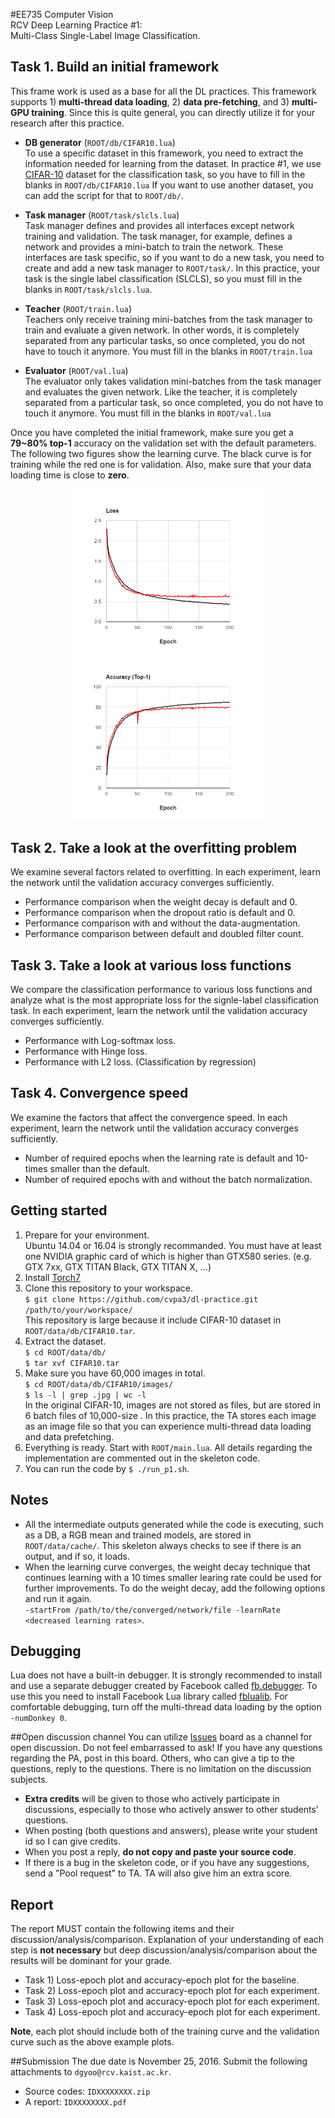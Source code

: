 #EE735 Computer Vision</br>RCV Deep Learning Practice \#1:</br>Multi-Class Single-Label Image Classification.
## Task 1. Build an initial framework
This frame work is used as a base for all the DL practices.
This framework supports 1) **multi-thread data loading**, 2) **data pre-fetching**, and 3) **multi-GPU training**. 
Since this is quite general, you can directly utilize it for your research after this practice.
- **DB generator** (`ROOT/db/CIFAR10.lua`)</br>
To use a specific dataset in this framework, you need to extract the information needed for learning from the dataset.
In practice #1, we use [CIFAR-10](https://www.cs.toronto.edu/~kriz/cifar.html) dataset for the classification task, so you have to fill in the blanks in `ROOT/db/CIFAR10.lua`
If you want to use another dataset, you can add the script for that to `ROOT/db/`.</br>
- **Task manager** (`ROOT/task/slcls.lua`)</br>
Task manager defines and provides all interfaces except network training and validation. 
The task manager, for example, defines a network and provides a mini-batch to train the network.
These interfaces are task specific, so if you want to do a new task, you need to create and add a new task manager to `ROOT/task/`.
In this practice, your task is the single label classification (SLCLS), so you must fill in the blanks in `ROOT/task/slcls.lua`.</br>
- **Teacher** (`ROOT/train.lua`)</br>
Teachers only receive training mini-batches from the task manager to train and evaluate a given network. 
In other words, it is completely separated from any particular tasks, so once completed, you do not have to touch it anymore.
You must fill in the blanks in `ROOT/train.lua`</br>

- **Evaluator** (`ROOT/val.lua`)</br>
The evaluator only takes validation mini-batches from the task manager and evaluates the given network.
Like the teacher, it is completely separated from a particular task, so once completed, you do not have to touch it anymore.
You must fill in the blanks in `ROOT/val.lua`</br>

Once you have completed the initial framework, make sure you get a **79~80% top-1** accuracy on the validation set with the default parameters. The following two figures show the learning curve. The black curve is for training while the red one is for validation.
Also, make sure that your data loading time is close to **zero**.</br>
<p align="center">
<img src="./doc/loss.PNG" width="320"/>
<img src="./doc/acc.PNG" width="320"/>
</p>

## Task 2. Take a look at the overfitting problem
We examine several factors related to overfitting. 
In each experiment, learn the network until the validation accuracy converges sufficiently.
- Performance comparison when the weight decay is default and 0.</br>
- Performance comparison when the dropout ratio is default and 0.</br>
- Performance comparison with and without the data-augmentation.</br>
- Performance comparison between default and doubled filter count.</br>

## Task 3. Take a look at various loss functions
We compare the classification performance to various loss functions and analyze what is the most appropriate loss for the signle-label classification task.
In each experiment, learn the network until the validation accuracy converges sufficiently.</br>
- Performance with Log-softmax loss.</br>
- Performance with Hinge loss.</br>
- Performance with L2 loss. (Classification by regression)</br>

## Task 4. Convergence speed
We examine the factors that affect the convergence speed.
In each experiment, learn the network until the validation accuracy converges sufficiently.</br>
- Number of required epochs when the learning rate is default and 10-times smaller than the default.</br>
- Number of required epochs with and without the batch normalization.</br>

## Getting started
1. Prepare for your environment.</br>
Ubuntu 14.04 or 16.04 is strongly recommanded.
You must have at least one NVIDIA graphic card of which is higher than GTX580 series.
(e.g. GTX 7xx, GTX TITAN Black, GTX TITAN X, ...)
2. Install [Torch7](http://torch.ch/)
3. Clone this repository to your workspace.</br>
`$ git clone https://github.com/cvpa3/dl-practice.git /path/to/your/workspace/`</br>
This repository is large because it include CIFAR-10 dataset in `ROOT/data/db/CIFAR10.tar`.</br>
4. Extract the dataset.</br>
`$ cd ROOT/data/db/`</br>
`$ tar xvf CIFAR10.tar`</br>
5. Make sure you have 60,000 images in total.</br>
`$ cd ROOT/data/db/CIFAR10/images/`</br>
`$ ls -l | grep .jpg | wc -l`</br>
In the original CIFAR-10, images are not stored as files, but are stored in 6 batch files of 10,000-size . 
In this practice, the TA stores each image as an image file so that you can experience multi-thread data loading and data prefetching.
6. Everything is ready. Start with `ROOT/main.lua`. All details regarding the implementation are commented out in the skeleton code.
7. You can run the code by `$ ./run_p1.sh`. 

## Notes
- All the intermediate outputs generated while the code is executing, such as a DB, a RGB mean and trained models, are stored in `ROOT/data/cache/`. This skeleton always checks to see if there is an output, and if so, it loads.
- When the learning curve converges, the weight decay technique that continues learning with a 10 times smaller learing rate  could be used for further improvements. To do the weight decay, add the following options and run it again.</br>
`-startFrom /path/to/the/converged/network/file -learnRate <decreased learning rates>`.

## Debugging
Lua does not have a built-in debugger. 
It is strongly recommended to install and use a separate debugger created by Facebook called [fb.debugger](https://github.com/facebook/fblualib/blob/master/fblualib/debugger/README.md).
To use this you need to install Facebook Lua library called [fblualib](https://github.com/facebook/fblualib).
For comfortable debugging, turn off the multi-thread data loading by the option `-numDonkey 0`.

##Open discussion channel
You can utilize [Issues](https://github.com/cvpa3/dl-practice/issues) board as a channel for open discussion. 
Do not feel embarrassed to ask! 
If you have any questions regarding the PA, post in this board. 
Others, who can give a tip to the questions, reply to the questions. 
There is no limitation on the discussion subjects.
- **Extra credits** will be given to those who actively participate in discussions, especially to those who actively answer to other students' questions.
- When posting (both questions and answers), please write your student id so I can give credits.
- When you post a reply, **do not copy and paste your source code**.
- If there is a bug in the skeleton code, or if you have any suggestions, send a "Pool request" to TA. TA will also give him an extra score.

## Report
The report MUST contain the following items and their discussion/analysis/comparison. 
Explanation of your understanding of each step is **not necessary** but deep discussion/analysis/comparison about the results will be dominant for your grade.</br>
- Task 1) Loss-epoch plot and accuracy-epoch plot for the baseline.</br>
- Task 2) Loss-epoch plot and accuracy-epoch plot for each experiment.</br>
- Task 3) Loss-epoch plot and accuracy-epoch plot for each experiment.</br>
- Task 4) Loss-epoch plot and accuracy-epoch plot for each experiment.</br>

**Note**, each plot should include both of the training curve and the validation curve such as the above example plots.</br>

##Submission
The due date is November 25, 2016.
Submit the following attachments to `dgyoo@rcv.kaist.ac.kr`.
- Source codes: `IDXXXXXXXX.zip`
- A report: `IDXXXXXXXX.pdf`
